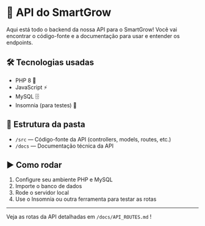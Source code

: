 # 🚀 API do SmartGrow

Aqui está todo o backend da nossa API para o SmartGrow! Você vai encontrar o código-fonte e a documentação para usar e entender os endpoints.

## 🛠️ Tecnologias usadas

- PHP 8 🐘  
- JavaScript ⚡  
- MySQL 🗄️  
- Insomnia (para testes) 🧪

## 📂 Estrutura da pasta

- `/src` — Código-fonte da API (controllers, models, routes, etc.)  
- `/docs` — Documentação técnica da API

## ▶️ Como rodar

1. Configure seu ambiente PHP e MySQL  
2. Importe o banco de dados  
3. Rode o servidor local  
4. Use o Insomnia ou outra ferramenta para testar as rotas

---

Veja as rotas da API detalhadas em `/docs/API_ROUTES.md` !
